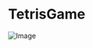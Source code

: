 # TetrisGame
![Image](https://github.com/hungdhv97/TetrisGame/blob/master/Image/2020-05-31-Copy.PNG)
